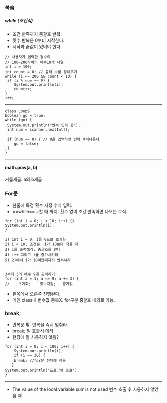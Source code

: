 
### 복습
##### while (조건식)
- 조건 만족까지 중괄호 반복.
- 횟수 반복은 0부터 시작한다.
- 시작과 끝값이 있어야 한다.
```
// 사용자가 입력한 정수의
// 100~200사이의 배수10개 나열
int i = 100;
int count = 0; // 출력 수를 정해주기
while (i <= 200 && count < 10) {
 if (i % num == 0) {
	System.out.println(i);
	count++;
}
i++;
```
---
```
class Loop9
boolean go = true;
while (go) {
 System.out.println("반복 입력 중");
 int num = scanner.nextInt();

 if (num == 0) { // 0을 입력하면 반복 빠져나온다
	go = false;
 }
}
```
----
#### math.pow(a, b)
  거듭제곱. a의 b제곱
### For문
- 한줄에 특정 횟수 지정 수식 입력.
- ==while== ~할 때 까지.
  횟수 없이 조건 만족하면 나오는 수식.
```
for (int i = 0; i < 10; i++) {}
System.out.println(i);
}

1) int i = 0; i를 0으로 초기화
2) i < 10; 조건문. i가 10보다 작을 때
3) i를 출력해라. 중괄호를 만나 
4) i++ 그리고 i를 증가시켜라
5) 2)에서 i가 10미만때까지 반복해라


3부터 3의 배수 9개 출력하기
for (int a = 1; a <= 9; a += 3) { 
//    초기화;    횟수지정;   증가값
```
- 왼쪽에서 오른쪽 진행된다. 
- 메인 class내 변수값 중복X. for구분 중괄호 내외로 가능.
### break;
- 반복문 밖. 반복을 즉시 멈춰라.
- break; 밑 호출시 에러
- 현장에 잘 사용하지 않음?
```
for (int i = 0; i < 100; i++) {
	System.out.println(i);
	if (i == 30) {
	break; //for문 전체에 적용
   }
System.out.println("프로그램 종료");
}
```

---
- The value of the local variable sum is not used
  변수 호출 후 사용하지 않았을 때